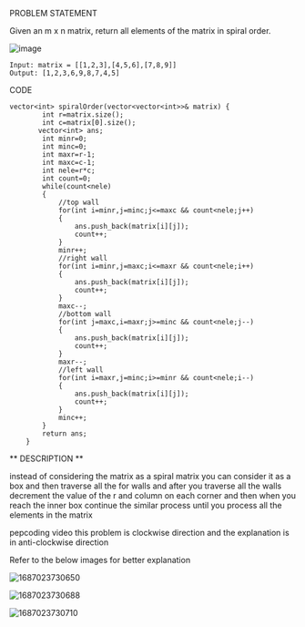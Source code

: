PROBLEM STATEMENT 

Given an m x n matrix, return all elements of the matrix in spiral order.

![image](https://github.com/Chaithra007/Practice-/assets/107351787/a5a5e7b4-72a6-4eb5-ac7a-c0c96f7105c4)

```
Input: matrix = [[1,2,3],[4,5,6],[7,8,9]]
Output: [1,2,3,6,9,8,7,4,5]
```
CODE
```
vector<int> spiralOrder(vector<vector<int>>& matrix) {
        int r=matrix.size();
        int c=matrix[0].size();
       vector<int> ans;
        int minr=0;
        int minc=0;
        int maxr=r-1;
        int maxc=c-1;
        int nele=r*c;
        int count=0;
        while(count<nele)
        {
            //top wall
            for(int i=minr,j=minc;j<=maxc && count<nele;j++)
            {
                ans.push_back(matrix[i][j]);
                count++;
            }
            minr++;
            //right wall
            for(int i=minr,j=maxc;i<=maxr && count<nele;i++)
            {
                ans.push_back(matrix[i][j]);
                count++;
            }
            maxc--;
            //bottom wall
            for(int j=maxc,i=maxr;j>=minc && count<nele;j--)
            {
                ans.push_back(matrix[i][j]);
                count++;
            }
            maxr--;
            //left wall
            for(int i=maxr,j=minc;i>=minr && count<nele;i--)
            {
                ans.push_back(matrix[i][j]);
                count++;
            }
            minc++;
        }
        return ans;
    }
```

** DESCRIPTION **

instead of considering the matrix as a spiral matrix you can consider it as a box and then traverse all the for walls and after you traverse all the walls decrement the value of the r and column on each corner and then when you reach the inner box continue the similar process until you process all the elements in the matrix

pepcoding video this problem is clockwise direction and the explanation is in anti-clockwise direction 

Refer to the below images for better explanation 


![1687023730650](https://github.com/Chaithra007/Practice-/assets/107351787/163522a6-d17b-4fe0-9790-29cd24034ad5)

![1687023730688](https://github.com/Chaithra007/Practice-/assets/107351787/7c5fb1e7-762d-4ef1-a793-3c412e0ed5c3)

![1687023730710](https://github.com/Chaithra007/Practice-/assets/107351787/4959ee71-c153-4cd3-a898-ccdefa88fe99)

